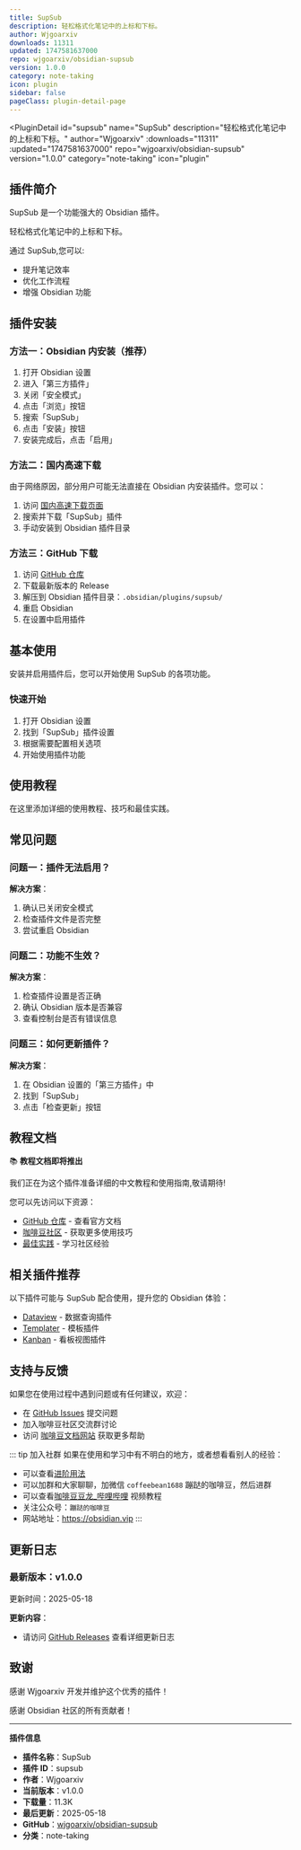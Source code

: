 ```yaml
---
title: SupSub
description: 轻松格式化笔记中的上标和下标。
author: Wjgoarxiv
downloads: 11311
updated: 1747581637000
repo: wjgoarxiv/obsidian-supsub
version: 1.0.0
category: note-taking
icon: plugin
sidebar: false
pageClass: plugin-detail-page
---
```


<PluginDetail
  id="supsub"
  name="SupSub"
  description="轻松格式化笔记中的上标和下标。"
  author="Wjgoarxiv"
  :downloads="11311"
  :updated="1747581637000"
  repo="wjgoarxiv/obsidian-supsub"
  version="1.0.0"
  category="note-taking"
  icon="plugin"
>

<!-- AUTO_GENERATED_START -->
## 插件简介

SupSub 是一个功能强大的 Obsidian 插件。

轻松格式化笔记中的上标和下标。

通过 SupSub,您可以:

- 提升笔记效率
- 优化工作流程
- 增强 Obsidian 功能

<!-- AUTO_GENERATED_END -->

<!-- AUTO_GENERATED_START -->
## 插件安装

### 方法一：Obsidian 内安装（推荐）

1. 打开 Obsidian 设置
2. 进入「第三方插件」
3. 关闭「安全模式」
4. 点击「浏览」按钮
5. 搜索「SupSub」
6. 点击「安装」按钮
7. 安装完成后，点击「启用」

### 方法二：国内高速下载

由于网络原因，部分用户可能无法直接在 Obsidian 内安装插件。您可以：

1. 访问 [国内高速下载页面](/zh/documentation/obsidian-plugins-download.html)
2. 搜索并下载「SupSub」插件
3. 手动安装到 Obsidian 插件目录

### 方法三：GitHub 下载

1. 访问 [GitHub 仓库](https://github.com/wjgoarxiv/obsidian-supsub)
2. 下载最新版本的 Release
3. 解压到 Obsidian 插件目录：`.obsidian/plugins/supsub/`
4. 重启 Obsidian
5. 在设置中启用插件

## 基本使用

安装并启用插件后，您可以开始使用 SupSub 的各项功能。

### 快速开始

1. 打开 Obsidian 设置
2. 找到「SupSub」插件设置
3. 根据需要配置相关选项
4. 开始使用插件功能

<!-- AUTO_GENERATED_END -->

<!-- CUSTOM_CONTENT_START:tutorial -->
## 使用教程

在这里添加详细的使用教程、技巧和最佳实践。

<!-- CUSTOM_CONTENT_END:tutorial -->

<!-- SHARED_CONTENT_START -->
## 常见问题

### 问题一：插件无法启用？

**解决方案**：
1. 确认已关闭安全模式
2. 检查插件文件是否完整
3. 尝试重启 Obsidian

### 问题二：功能不生效？

**解决方案**：
1. 检查插件设置是否正确
2. 确认 Obsidian 版本是否兼容
3. 查看控制台是否有错误信息

### 问题三：如何更新插件？

**解决方案**：
1. 在 Obsidian 设置的「第三方插件」中
2. 找到「SupSub」
3. 点击「检查更新」按钮

## 教程文档

📚 **教程文档即将推出**

我们正在为这个插件准备详细的中文教程和使用指南,敬请期待!

您可以先访问以下资源：
- [GitHub 仓库](https://github.com/wjgoarxiv/obsidian-supsub) - 查看官方文档
- [咖啡豆社区](/zh/bases/) - 获取更多使用技巧
- [最佳实践](/zh/best-practices/) - 学习社区经验

## 相关插件推荐

以下插件可能与 SupSub 配合使用，提升您的 Obsidian 体验：

- [Dataview](/zh/plugins/dataview.html) - 数据查询插件
- [Templater](/zh/plugins/templater-obsidian.html) - 模板插件
- [Kanban](/zh/plugins/obsidian-kanban.html) - 看板视图插件

## 支持与反馈

如果您在使用过程中遇到问题或有任何建议，欢迎：

- 在 [GitHub Issues](https://github.com/wjgoarxiv/obsidian-supsub/issues) 提交问题
- 加入咖啡豆社区交流群讨论
- 访问 [咖啡豆文档网站](https://obsidian.vip) 获取更多帮助

::: tip 加入社群
如果在使用和学习中有不明白的地方，或者想看看别人的经验：
- 可以查看[进阶用法](/zh/advanced)
- 可以加群和大家聊聊，加微信 `coffeebean1688` 蹦跶的咖啡豆，然后进群
- 可以查看[咖啡豆豆龙_哔哩哔哩](https://space.bilibili.com/618777356) 视频教程
- 关注公众号：`蹦跶的咖啡豆`
- 网站地址：https://obsidian.vip
:::
<!-- SHARED_CONTENT_END -->

<!-- AUTO_GENERATED_START -->
## 更新日志

### 最新版本：v1.0.0

更新时间：2025-05-18

**更新内容**：
- 请访问 [GitHub Releases](https://github.com/wjgoarxiv/obsidian-supsub/releases) 查看详细更新日志

## 致谢

感谢 Wjgoarxiv 开发并维护这个优秀的插件！

感谢 Obsidian 社区的所有贡献者！

---

**插件信息**
- **插件名称**：SupSub
- **插件 ID**：supsub
- **作者**：Wjgoarxiv
- **当前版本**：v1.0.0
- **下载量**：11.3K
- **最后更新**：2025-05-18
- **GitHub**：[wjgoarxiv/obsidian-supsub](https://github.com/wjgoarxiv/obsidian-supsub)
- **分类**：note-taking
<!-- AUTO_GENERATED_END -->

</PluginDetail>

